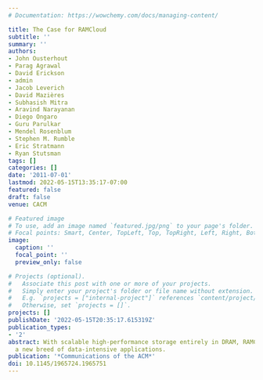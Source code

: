 ```yaml
---
# Documentation: https://wowchemy.com/docs/managing-content/

title: The Case for RAMCloud
subtitle: ''
summary: ''
authors:
- John Ousterhout
- Parag Agrawal
- David Erickson
- admin
- Jacob Leverich
- David Mazières
- Subhasish Mitra
- Aravind Narayanan
- Diego Ongaro
- Guru Parulkar
- Mendel Rosenblum
- Stephen M. Rumble
- Eric Stratmann
- Ryan Stutsman
tags: []
categories: []
date: '2011-07-01'
lastmod: 2022-05-15T13:35:17-07:00
featured: false
draft: false
venue: CACM

# Featured image
# To use, add an image named `featured.jpg/png` to your page's folder.
# Focal points: Smart, Center, TopLeft, Top, TopRight, Left, Right, BottomLeft, Bottom, BottomRight.
image:
  caption: ''
  focal_point: ''
  preview_only: false

# Projects (optional).
#   Associate this post with one or more of your projects.
#   Simply enter your project's folder or file name without extension.
#   E.g. `projects = ["internal-project"]` references `content/project/deep-learning/index.md`.
#   Otherwise, set `projects = []`.
projects: []
publishDate: '2022-05-15T20:35:17.615319Z'
publication_types:
- '2'
abstract: With scalable high-performance storage entirely in DRAM, RAMCloud will enable
  a new breed of data-intensive applications.
publication: '*Communications of the ACM*'
doi: 10.1145/1965724.1965751
---
```

